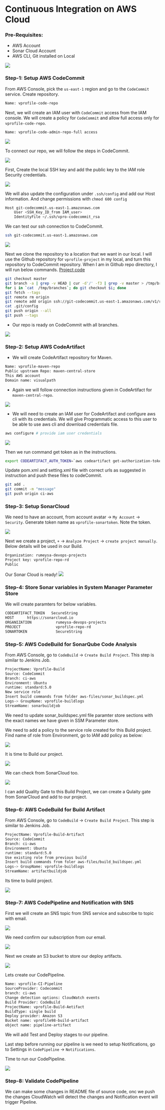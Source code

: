 # Continuous Integration on AWS Cloud
### Pre-Requisites:

* AWS Account
* Sonar Cloud Account
* AWS CLI, Git installed on Local

![](images/Project-6.png)

### Step-1: Setup AWS CodeCommit 

From AWS Console, pick the `us-east-1` region and go to the `CodeCommit` service. Create repository.
```sh
Name: vprofile-code-repo
```

Next, we will create an IAM user with `CodeCommit` access from the IAM console. We will create a policy for `CodeCommit` and allow full access only for `vprofile-code-repo`.

```sh
Name: vprofile-code-admin-repo-full access
```

![](images/iam-codecommit-admin-user.png)

To connect our repo, we will follow the steps in CodeCommit.

![](images/repo-connection-steps.png)

First, Create the local SSH key and add the public key to the IAM role Security credentials.

![](images/sshkey-generated-local.png)

We will also update the configuration under `.ssh/config` and add our Host information. And change permissions with `chmod 600 config`
```sh
Host git-codecommit.us-east-1.amazonaws.com
    User <SSH_Key_ID_from IAM_user>
    IdentityFile ~/.ssh/vpro-codecommit_rsa
```

We can test our ssh connection to CodeCommit.
```sh
ssh git-codecommit.us-east-1.amazonaws.com
```

![](images/codecommit-ssh-connection-successful.png)

Next we clone the repository to a location that we want in our local. I will use the Github repository for `vprofile-project` in my local, and turn this repository to CodeCommit repository. When I am in Github repo directory, I will run below commands.
[Project code](https://github.com/rumeysakdogan/vprofileproject-all.git)

```sh
git checkout master
git branch -a | grep -v HEAD | cur -d'/' -f3 | grep -v master > /tmp/branches
for i in `cat  /tmp/branches`; do git checkout $i; done
git fetch --tags
git remote rm origin
git remote add origin ssh://git-codecommit.us-east-1.amazonaws.com/v1/repos/vprofile-code-repo
cat .git/config
git push origin --all
git push --tags
```
- Our repo is ready on CodeCommit with all branches.

![](images/codecommit-repo-ready.png)

### Step-2: Setup AWS CodeArtifact

- We will create CodeArtifact repository for Maven.
```sh
Name: vprofile-maven-repo
Public upstraem Repo: maven-central-store
This AWS account
Domain name: visualpath
```
- Again we will follow connection instructions given in CodeArtifact for  `maven-central-repo`.

![](images/artifact-connection-steps.png)

- We will need to create an IAM user for CodeArtifact and configure aws cli with its credentials. We will give Programmatic access to this user to be able to use aws cli and download credentials file.
```sh
aws configure # provide iam user credentials
```
![](images/iam-cart-admin-user.png)

Then we run command get token as in the instructions.
```sh
export CODEARTIFACT_AUTH_TOKEN=`aws codeartifact get-authorization-token --domain visualpath --domain-owner 392530415763 --region us-east-1 --query authorizationToken --output text`
```

Update pom.xml and setting.xml file with correct urls as suggested in instruction and push these files to codeCommit.
```sh
git add .
git commit -m "message"
git push origin ci-aws
```
### Step-3: Setup SonarCloud 

We need to have an account, from account avatar -> `My Account` -> `Security`. Generate token name as `vprofile-sonartoken`. Note the token.

![](images/sonar-token.png)

Next we create a project, `+` -> `Analyze Project` -> `create project manually`. Below details will be used in our Build.
```sh
Organization: rumeysa-devops-projects
Project key: vprofile-repo-rd
Public
```

Our Sonar Cloud is ready!
![](images/sonar-cloud-ready.png)

### Step-4: Store Sonar variables in System Manager Parameter Store 

We will create paramters for below variables.
```sh
CODEARTIFACT_TOKEN	 SecureString	
HOST      https://sonarcloud.io
ORGANIZATION           rumeysa-devops-projects
PROJECT                vprofile-repo-rd
SONARTOKEN             SecureString
```

### Step-5: AWS CodeBuild for SonarQube Code Analysis

From AWS Console, go to `CodeBuild` -> `Create Build Project`. This step is similar to Jenkins Job.
```sh
ProjectName: Vprofile-Build
Source: CodeCommit
Branch: ci-aws
Environment: Ubuntu
runtime: standard:5.0
New service role
Insert build commands from folder aws-files/sonar_buildspec.yml
Logs-> GroupName: vprofile-buildlogs
StreamName: sonarbuildjob
```

We need to update sonar_buildspec.yml file paramter store sections with the exact names we have given in SSM Parameter store.

We need to add a policy to the service role created for this Build project. Find name of role from Environment, go to IAM add policy as below:

![](images/ssm-parameter-access-policy.png)

It is time to Build our project.

![](images/sonarbuild-successful.png)

We can check from SonarCloud too.

![](images/sonarcloud-after-build.png)

I can add Quality Gate to this Build Project, we can create a Qulaity gate from SonarCloud and add to our project.

### Step-6: AWS CodeBuild for Build Artifact

From AWS Console, go to `CodeBuild` -> `Create Build Project`. This step is similar to Jenkins Job.
```sh
ProjectName: Vprofile-Build-Artifact
Source: CodeCommit
Branch: ci-aws
Environment: Ubuntu
runtime: standard:5.0
Use existing role from previous build
Insert build commands from foler aws-files/build_buildspec.yml
Logs-> GroupName: vprofile-buildlogs
StreamName: artifactbuildjob
```

Its time to build project.

![](images/build-artifact-success.png)

### Step-7: AWS CodePipeline and Notification with SNS

First we will create an SNS topic from SNS service and subscribe to topic with email.

![](images/sns-topic-created.png)

We need confirm our subscription from our email.

![](images/confirm-SNS-subscription.png)

Next we create an S3 bucket to store our deploy artifacts.

![](images/s3-for-storing-artifacts.png)

Lets create our CodePipeline.
```sh
Name: vprofile-CI-Pipeline
SourceProvider: Codecommit
branch: ci-aws
Change detection options: CloudWatch events
Build Provider: CodeBuild
ProjectName: vprofile-Build-Aetifact
BuildType: single build
Deploy provider: Amazon S3
Bucket name: vprofile98-build-artifact
object name: pipeline-artifact
```

We will add Test and Deploy stages to our pipeline.

Last step before running our pipeline is we need to setup Notifications, go to Settings in `CodePipeline` -> `Notifications`. 

Time to run our CodePipeline.

![](images/codepipeline-succesful.png)

### Step-8: Validate CodePipeline

We can make some changes in README file of source code, onc we push the changes CloudWatch will detect the changes and Notification event will trigger Pipeline.
